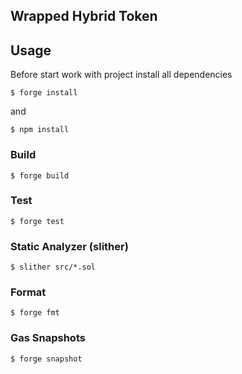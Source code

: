 ## Wrapped Hybrid Token

## Usage

Before start work with project install all dependencies

```shell
$ forge install
```
and
```shell
$ npm install
```

### Build

```shell
$ forge build
```

### Test

```shell
$ forge test
```

### Static Analyzer (slither)
```shell
$ slither src/*.sol 
```

### Format

```shell
$ forge fmt
```

### Gas Snapshots

```shell
$ forge snapshot
```